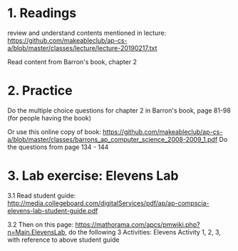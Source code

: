 # 1. Readings

review and understand contents mentioned in lecture: https://github.com/makeableclub/ap-cs-a/blob/master/classes/lecture/lecture-20190217.txt

Read content from Barron's book, chapter 2

# 2. Practice

Do the multiple choice questions for chapter 2 in Barron's book, page 81-98 (for people having the book)

Or use this online copy of book:
https://github.com/makeableclub/ap-cs-a/blob/master/classes/barrons_ap_computer_science_2008-2009_1.pdf
Do the questions from page 134 - 144

# 3. Lab exercise: Elevens Lab

3.1 Read student guide: http://media.collegeboard.com/digitalServices/pdf/ap/ap-compscia-elevens-lab-student-guide.pdf

3.2 Then on this page: https://mathorama.com/apcs/pmwiki.php?n=Main.ElevensLab, do the following 3 Activities:
Elevens Activity 1, 2, 3, with reference to above student guide
